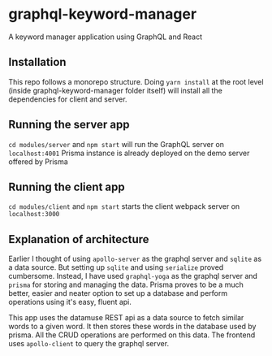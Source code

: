 # graphql-keyword-manager

A keyword manager application using GraphQL and React

## Installation
This repo follows a monorepo structure. Doing `yarn install` at the root level (inside graphql-keyword-manager folder itself) will install all the dependencies for client and server.

## Running the server app

`cd modules/server` and `npm start` will run the GraphQL server on `localhost:4001`
Prisma instance is already deployed on the demo server offered by Prisma

## Running the client app

`cd modules/client` and `npm start` starts the client webpack server on `localhost:3000`

## Explanation of architecture

Earlier I thought of using `apollo-server` as the graphql server and `sqlite` as a data source. But setting up `sqlite` and using `serialize` proved cumbersome. Instead, I have used `graphql-yoga` as the graphql server and `prisma` for storing and managing the data. Prisma proves to be a much better, easier and neater option to set up a database and perform operations using it's easy, fluent api.

This app uses the datamuse REST api as a data source to fetch similar words to a given word. It then stores these words in the database used by prisma. All the CRUD operations are performed on this data. The frontend uses `apollo-client` to query the graphql server.
